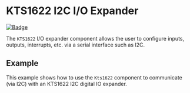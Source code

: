 # KTS1622 I2C I/O Expander

[![Badge](https://components.espressif.com/components/espp/kts1622/badge.svg)](https://components.espressif.com/components/espp/kts1622)

The `KTS1622` I/O expander component allows the user to configure inputs,
outputs, interrupts, etc. via a serial interface such as I2C.

## Example

This example shows how to use the `Kts1622` component to communicate (via I2C)
with an KTS1622 I2C digital IO expander.
